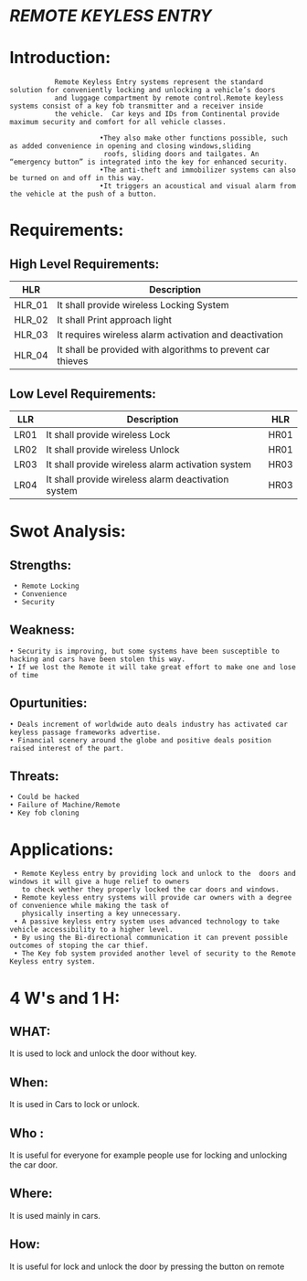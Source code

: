 #  _REMOTE KEYLESS ENTRY_

# Introduction:
               Remote Keyless Entry systems represent the standard solution for conveniently locking and unlocking a vehicle’s doors 
               and luggage compartment by remote control.Remote keyless systems consist of a key fob transmitter and a receiver inside
               the vehicle.  Car keys and IDs from Continental provide maximum security and comfort for all vehicle classes.
               
                          •They also make other functions possible, such as added convenience in opening and closing windows,sliding 
                           roofs, sliding doors and tailgates. An “emergency button” is integrated into the key for enhanced security. 
                          •The anti-theft and immobilizer systems can also be turned on and off in this way.
                          •It triggers an acoustical and visual alarm from the vehicle at the push of a button.
                               

# Requirements:

## High Level Requirements:

| HLR | Description |
|-----|-------------|
| HLR_01| It shall provide wireless Locking System |
| HLR_02| It shall Print approach light|
| HLR_03| It requires wireless alarm activation and deactivation|
| HLR_04 | It shall be provided with algorithms to prevent car thieves|

## Low Level Requirements:

| LLR | Description | HLR |
|--|--|--|
| LR01 |It shall provide wireless Lock | HR01|
| LR02 |It shall provide wireless Unlock  | HR01|
|LR03 | It shall provide wireless alarm activation system | HR03|
|LR04 | It shall provide wireless alarm deactivation system  | HR03|

# Swot Analysis:

## Strengths:
     • Remote Locking
     • Convenience
     • Security
 ## Weakness:
    • Security is improving, but some systems have been susceptible to hacking and cars have been stolen this way.
    • If we lost the Remote it will take great effort to make one and lose of time
 ## Opurtunities:
    • Deals increment of worldwide auto deals industry has activated car keyless passage frameworks advertise.
    • Financial scenery around the globe and positive deals position raised interest of the part.
 ## Threats:
    • Could be hacked
    • Failure of Machine/Remote
    • Key fob cloning
    
# Applications:
     • Remote Keyless entry by providing lock and unlock to the  doors and windows it will give a huge relief to owners
       to check wether they properly locked the car doors and windows.
     • Remote keyless entry systems will provide car owners with a degree of convenience while making the task of 
       physically inserting a key unnecessary.
     • A passive keyless entry system uses advanced technology to take vehicle accessibility to a higher level.
     • By using the Bi-directional communication it can prevent possible outcomes of stoping the car thief.
     • The Key fob system provided another level of security to the Remote Keyless entry system. 
     
# 4 W's and 1 H:
     
## WHAT:
It is used to lock and unlock the door without key.
## When:
It is used in Cars to lock or unlock.
## Who :
It is useful for everyone for example people use for locking and unlocking the car door.
## Where:
It is used mainly in cars.

## How:
It is useful for lock and unlock the door by pressing the button on remote
    
